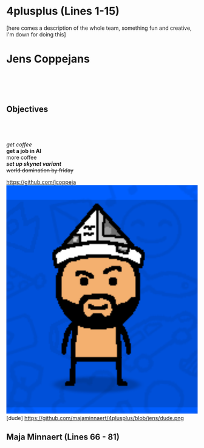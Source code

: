 # 4plusplus (Lines 1-15)

[here comes a description of the whole team, something fun and creative, I'm down for doing this] 









































# __Jens Coppejans__ <h1> <br>

## Objectives <h2> <br>


 _get coffee_ <br>
 __get a job in AI__ <br>
 more coffee <br>
 ___set up skynet variant___ <br>
 ~~world domination by friday~~ <br>


https://github.com/jcoppeja  <br>
![dude]( https://github.com/majaminnaert/4plusplus/blob/jens/dude.png)  <br>
[dude] https://github.com/majaminnaert/4plusplus/blob/jens/dude.png

## Maja Minnaert (Lines 66 - 81)












